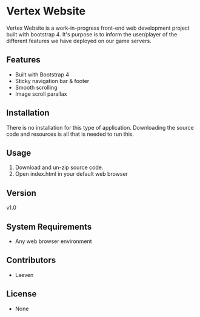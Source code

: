 # Vertex Website
Vertex Website is a work-in-progress front-end web development project built with bootstrap 4. It's purpose is to inform the user/player of the different features we have deployed on our game servers.

## Features
* Built with Bootstrap 4
* Sticky navigation bar & footer
* Smooth scrolling
* Image scroll parallax

## Installation
There is no installation for this type of application. Downloading the source code and resources is all that is needed to run this.

## Usage
1. Download and un-zip source code.
2. Open index.html in your default web browser

## Version
v1.0

## System Requirements
* Any web browser environment

## Contributors
* Laeven

## License
* None
